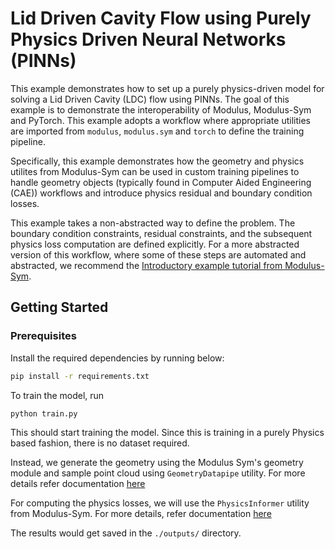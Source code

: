 # Lid Driven Cavity Flow using Purely Physics Driven Neural Networks (PINNs)

This example demonstrates how to set up a purely physics-driven model for solving a Lid
Driven Cavity (LDC) flow using PINNs. The goal of this example is to demonstrate the
interoperability of Modulus, Modulus-Sym and PyTorch. This example adopts a workflow
where appropriate utilities are imported from `modulus`, `modulus.sym` and `torch` to
define the training pipeline.

Specifically, this example demonstrates how the geometry and physics utilites from
Modulus-Sym can be used in custom training pipelines to handle geometry objects
(typically found in Computer Aided Engineering (CAE)) workflows and introduce physics
residual and boundary condition losses.

This example takes a non-abstracted way to define the problem. The
boundary condition constraints, residual constraints, and the subsequent physics loss
computation are defined explicitly. For a more abstracted version of this workflow,
where some of these steps are automated and abstracted, we recommend the
[Introductory example tutorial from Modulus-Sym](https://docs.nvidia.com/deeplearning/modulus/modulus-sym/user_guide/basics/lid_driven_cavity_flow.html).

## Getting Started

### Prerequisites

Install the required dependencies by running below:

```bash
pip install -r requirements.txt
```

To train the model, run

```bash
python train.py
```

This should start training the model. Since this is training in a purely Physics based
fashion, there is no dataset required.

Instead, we generate the geometry using the Modulus Sym's geometry module and sample
point cloud using `GeometryDatapipe` utility. For more details refer documentation
[here](https://docs.nvidia.com/deeplearning/modulus/modulus-sym/api/modulus.sym.geometry.html#modulus.sym.geometry.geometry_dataloader.GeometryDatapipe)

For computing the physics losses, we will use the `PhysicsInformer` utility from
Modulus-Sym. For more details, refer documentation
[here](https://docs.nvidia.com/deeplearning/modulus/modulus-sym/api/modulus.sym.eq.html#modulus.sym.eq.phy_informer.PhysicsInformer)

The results would get saved in the `./outputs/` directory.
